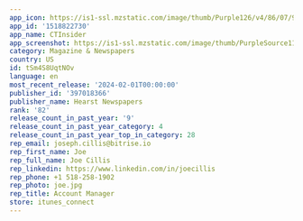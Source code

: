 ```yaml
---
app_icon: https://is1-ssl.mzstatic.com/image/thumb/Purple126/v4/86/07/98/8607985c-5925-fce0-42c0-698a5ee44f12/AppIcon-0-0-1x_U007epad-0-0-85-220.png/1024x1024bb.png
app_id: '1518822730'
app_name: CTInsider
app_screenshot: https://is1-ssl.mzstatic.com/image/thumb/PurpleSource114/v4/63/32/02/633202bd-aa3b-6766-5f3f-9b001c950069/89a0269a-2821-4bae-82ac-6d7dcc15cb06_1.jpg/1242x2688bb.png
category: Magazine & Newspapers
country: US
id: tSm4S8UqtNOv
language: en
most_recent_release: '2024-02-01T00:00:00'
publisher_id: '397018366'
publisher_name: Hearst Newspapers
rank: '82'
release_count_in_past_year: '9'
release_count_in_past_year_category: 4
release_count_in_past_year_top_in_category: 28
rep_email: joseph.cillis@bitrise.io
rep_first_name: Joe
rep_full_name: Joe Cillis
rep_linkedin: https://www.linkedin.com/in/joecillis
rep_phone: +1 518-258-1902
rep_photo: joe.jpg
rep_title: Account Manager
store: itunes_connect
---
```

